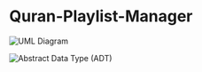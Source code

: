 # Quran-Playlist-Manager

![UML Diagram](https://i.imgur.com/VEQLj15.png)


![Abstract Data Type (ADT)](https://i.imgur.com/ToR6rHj.jpeg)
